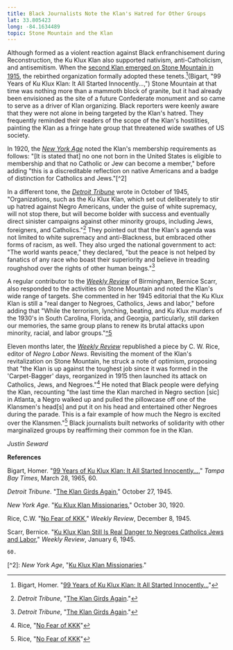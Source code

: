 ```yaml
---
title: Black Journalists Note the Klan's Hatred for Other Groups
lat: 33.805423
long: -84.1634489
topic: Stone Mountain and the Klan
---
```

Although formed as a violent reaction against Black enfranchisement during Reconstruction, the Ku Klux Klan also supported nativism, anti-Catholicism, and antisemitism. When the [second Klan emerged on Stone Mountain in 1915](https://falseimage.pennds.org/essay/Fiery-Crosses-Symbolize-a-Revival-on-Stone-Mountain), the rebirthed organization formally adopted these tenets.[^1](Bigart, "99 Years of Ku Klux Klan: It All Started Innocently...,") Stone Mountain at that time was nothing more than a mammoth block of granite, but it had already been envisioned as the site of a future Confederate monument and so came to serve as a driver of Klan organizing. Black reporters were keenly aware that they were not alone in being targeted by the Klan's hatred. They frequently reminded their readers of the scope of the Klan's hostilities, painting the Klan as a fringe hate group that threatened wide swathes of US society.

In 1920, the *[New York Age](https://www.newspapers.com/paper/the-new-york-age/893/?locale=en-US)* noted the Klan's membership requirements as follows: "\[It is stated that] no one not born in the United States is eligible to membership and that no Catholic or Jew can become a member," before adding "this is a discreditable reflection on native Americans and a badge of distinction for Catholics and Jews."[^2]

In a different tone, the *[Detroit Tribune](https://www.newspapers.com/paper/the-detroit-tribune/23929/)* wrote in October of 1945, "Organizations, such as the Ku Klux Klan, which set out deliberately to stir up hatred against Negro Americans, under the guise of white supremacy, will not stop there, but will become bolder with success and eventually direct sinister campaigns against other minority groups, including Jews, foreigners, and Catholics."[^3] They pointed out that the Klan's agenda was not limited to white supremacy and anti-Blackness, but embraced other forms of racism, as well. They also urged the national government to act: "The world wants peace," they declared, "but the peace is not helped by fanatics of any race who boast their superiority and believe in treading roughshod over the rights of other human beings."[^4]

A regular contributor to the *[Weekly Review](https://www.newspapers.com/paper/the-weekly-review/18428/)* of Birmingham, Bernice Scarr, also responded to the activities on Stone Mountain and noted the Klan's wide range of targets. She commented in her 1945 editorial that the Ku Klux Klan is still a "real danger to Negroes, Catholics, Jews and labor," before adding that "While the terrorism, lynching, beating, and Ku Klux murders of the 1930's in South Carolina, Florida, and Georgia, particularly, still darken our memories, the same group plans to renew its brutal attacks upon minority, racial, and labor groups."[^5](Scarr, "Ku Klux Klan Still Is Real Danger to Negroes Catholics
    Jews and Labor.")

Eleven months later, the *[Weekly Review](https://www.newspapers.com/paper/the-weekly-review/18428/)* republished a piece by C. W. Rice, editor of *Negro Labor News*. Revisiting the moment of the Klan's revitalization on Stone Mountain, he struck a note of optimism, proposing that "the Klan is up against the toughest job since it was formed in the 'Carpet-Bagger' days, reorganized in 1915 then launched its attack on Catholics, Jews, and Negroes."[^6] He noted that Black people were defying the Klan, recounting "the last time the Klan marched in Negro section \[sic] in Atlanta, a Negro walked up and pulled the pillowcase off one of the Klansmen's head\[s] and put it on his head and entertained other Negroes during the parade. This is a fair example of how much the Negro is excited over the Klansmen."[^7] Black
journalists built networks of solidarity with other marginalized groups by reaffirming their common foe in the Klan.

*Justin Seward*

**References**

Bigart, Homer. "[99 Years of Ku Klux Klan: It All Started Innocently...](https://www.newspapers.com/paper/tampa-bay-times/5744/)," *Tampa Bay Times*, March 28, 1965, 60.

*Detroit Tribune*. "[The Klan Girds Again](https://www.newspapers.com/paper/the-detroit-tribune/23929/)," October 27, 1945. 

*New York Age*. "[Ku Klux Klan Missionaries](https://www.newspapers.com/paper/the-new-york-age/893/?locale=en-US)," October 30, 1920. 

Rice, C.W. "[No Fear of KKK](https://www.newspapers.com/paper/the-weekly-review/18428/)," *Weekly Review*, December 8, 1945.

Scarr, Bernice. "[Ku Klux Klan Still Is Real Danger to Negroes Catholics Jews and Labor](https://www.newspapers.com/paper/the-weekly-review/18428/)," *Weekly Review*, January 6, 1945.

```
60.
```

[^1]: Bigart, Homer. "[99 Years of Ku Klux Klan: It All Started Innocently...](https://www.newspapers.com/paper/tampa-bay-times/5744/)"

[](https://www.newspapers.com/paper/tampa-bay-times/5744/)[^2]: *New York Age*, "[Ku Klux Klan Missionaries](https://www.newspapers.com/paper/the-new-york-age/893/?locale=en-US)."

[^3]: *Detroit Tribune*, "[The Klan Girds Again](https://www.newspapers.com/paper/the-detroit-tribune/23929/)."

[^4]: *Detroit Tribune*, "[The Klan Girds Again](https://www.newspapers.com/paper/the-detroit-tribune/23929/)."

[^6]: Rice, "[No Fear of KKK](https://www.newspapers.com/paper/the-weekly-review/18428/)"

[^7]: Rice, "[No Fear of KKK](https://www.newspapers.com/paper/the-weekly-review/18428/)"
